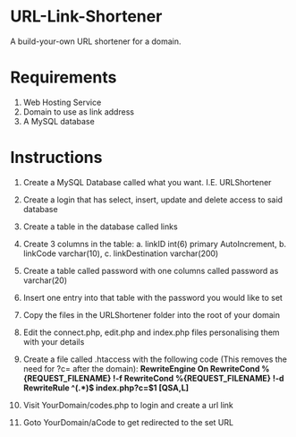 # URL-Link-Shortener
A build-your-own URL shortener for a domain.

# Requirements
1. Web Hosting Service
2. Domain to use as link address
3. A MySQL database

# Instructions
1. Create a MySQL Database called what you want. I.E. URLShortener
2. Create a login that has select, insert, update and delete access to said database
3. Create a table in the database called links
4. Create 3 columns in the table:
  a. linkID int(6) primary AutoIncrement,
  b. linkCode varchar(10),
  c. linkDestination varchar(200)
  
5. Create a table called password with one columns called password as varchar(20)
6. Insert one entry into that table with the password you would like to set
7. Copy the files in the URLShortener folder into the root of your domain
8. Edit the connect.php, edit.php and index.php files personalising them with your details
9. Create a file called .htaccess with the following code (This removes the need for ?c= after the domain):
  **RewriteEngine On
  RewriteCond %{REQUEST_FILENAME} !-f
  RewriteCond %{REQUEST_FILENAME} !-d
  RewriteRule ^(.*)$ index.php?c=$1 [QSA,L]**
11. Visit YourDomain/codes.php to login and create a url link
12. Goto YourDomain/aCode to get redirected to the set URL
